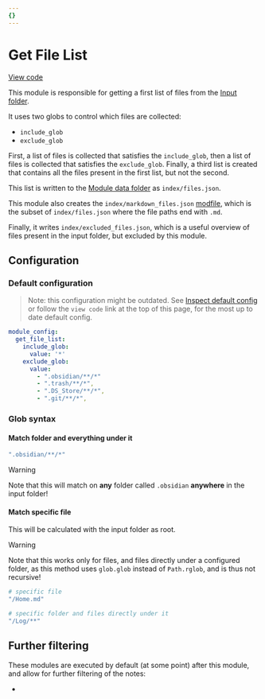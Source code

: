 ```yaml
---
{}
---
```

# Get File List   
   
[View code](https://github.com/obsidian-html/obsidian-html/blob/master/obsidianhtml/modules/builtin/get_file_list.py)   
   
This module is responsible for getting a first list of files from the [Input folder](../../General%20Information/Concepts/Input%20folder.md).    
   
It uses two globs to control which files are collected:   
   
- `include_glob`   
- `exclude_glob`   
   
First, a list of files is collected that satisfies the `include_glob`, then a list of files is collected that satisfies the `exclude_glob`. Finally, a third list is created that contains all the files present in the first list, but not the second.    
   
This list is written to the [Module data folder](../../Configurations/Modules/Concepts/Module%20data%20folder.md) as `index/files.json`.   
   
This module also creates the `index/markdown_files.json` [modfile](../../Configurations/Modules/Concepts/Module%20file.md), which is the subset of `index/files.json` where the file paths end with `.md`.   
   
Finally, it writes `index/excluded_files.json`, which is a useful overview of files present in the input folder, but excluded by this module.   
   
## Configuration   
### Default configuration   
> Note: this configuration might be outdated. See [Inspect default config](../../Instructions/Inspect%20default%20config.md) or follow the `view code` link at the top of this page, for the most up to date default config.   
   
``` yaml
module_config:
  get_file_list:
    include_glob:
      value: '*'
    exclude_glob:
      value: 
        - ".obsidian/**/*"
        - ".trash/**/*",
        - ".DS_Store/**/*",
        - ".git/**/*",
```
   
   
### Glob syntax   
#### Match folder and everything under it   
``` yaml
".obsidian/**/*"
```
   
   
> [!warning]    
> Note that this will match on **any** folder called `.obsidian` **anywhere** in the input folder!   
   
#### Match specific file   
This will be calculated with the input folder as root.    
   
> [!warning]    
> Note that this works only for files, and files directly under a configured folder, as this method uses `glob.glob` instead of `Path.rglob`, and is thus not recursive!   
   
``` yaml
# specific file
"/Home.md"

# specific folder and files directly under it
"/Log/**"
```
   
   
   
## Further filtering   
These modules are executed by default (at some point) after this module, and allow for further filtering of the notes:   
   
-